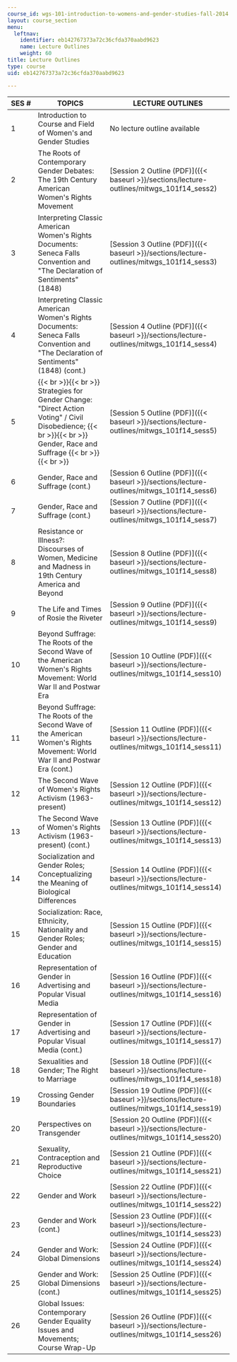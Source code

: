 ```yaml
---
course_id: wgs-101-introduction-to-womens-and-gender-studies-fall-2014
layout: course_section
menu:
  leftnav:
    identifier: eb142767373a72c36cfda370aabd9623
    name: Lecture Outlines
    weight: 60
title: Lecture Outlines
type: course
uid: eb142767373a72c36cfda370aabd9623

---
```


| SES # | TOPICS | LECTURE OUTLINES |
| --- | --- | --- |
| 1 | Introduction to Course and Field of Women's and Gender Studies | No lecture outline available |
| 2 | The Roots of Contemporary Gender Debates: The 19th Century American Women's Rights Movement | [Session 2 Outline (PDF)]({{< baseurl >}}/sections/lecture-outlines/mitwgs_101f14_sess2) |
| 3 | Interpreting Classic American Women's Rights Documents: Seneca Falls Convention and "The Declaration of Sentiments" (1848) | [Session 3 Outline (PDF)]({{< baseurl >}}/sections/lecture-outlines/mitwgs_101f14_sess3) |
| 4 | Interpreting Classic American Women's Rights Documents: Seneca Falls Convention and "The Declaration of Sentiments" (1848) (cont.) | [Session 4 Outline (PDF)]({{< baseurl >}}/sections/lecture-outlines/mitwgs_101f14_sess4) |
| 5 |  {{< br >}}{{< br >}} Strategies for Gender Change: "Direct Action Voting" / Civil Disobedience; {{< br >}}{{< br >}} Gender, Race and Suffrage {{< br >}}{{< br >}}  | [Session 5 Outline (PDF)]({{< baseurl >}}/sections/lecture-outlines/mitwgs_101f14_sess5) |
| 6 | Gender, Race and Suffrage (cont.) | [Session 6 Outline (PDF)]({{< baseurl >}}/sections/lecture-outlines/mitwgs_101f14_sess6) |
| 7 | Gender, Race and Suffrage (cont.) | [Session 7 Outline (PDF)]({{< baseurl >}}/sections/lecture-outlines/mitwgs_101f14_sess7) |
| 8 | Resistance or Illness?: Discourses of Women, Medicine and Madness in 19th Century America and Beyond | [Session 8 Outline (PDF)]({{< baseurl >}}/sections/lecture-outlines/mitwgs_101f14_sess8) |
| 9 | The Life and Times of Rosie the Riveter | [Session 9 Outline (PDF)]({{< baseurl >}}/sections/lecture-outlines/mitwgs_101f14_sess9) |
| 10 | Beyond Suffrage: The Roots of the Second Wave of the American Women's Rights Movement: World War II and Postwar Era | [Session 10 Outline (PDF)]({{< baseurl >}}/sections/lecture-outlines/mitwgs_101f14_sess10) |
| 11 | Beyond Suffrage: The Roots of the Second Wave of the American Women's Rights Movement: World War II and Postwar Era (cont.) | [Session 11 Outline (PDF)]({{< baseurl >}}/sections/lecture-outlines/mitwgs_101f14_sess11) |
| 12 | The Second Wave of Women's Rights Activism (1963-present) | [Session 12 Outline (PDF)]({{< baseurl >}}/sections/lecture-outlines/mitwgs_101f14_sess12) |
| 13 | The Second Wave of Women's Rights Activism (1963-present) (cont.) | [Session 13 Outline (PDF)]({{< baseurl >}}/sections/lecture-outlines/mitwgs_101f14_sess13) |
| 14 | Socialization and Gender Roles; Conceptualizing the Meaning of Biological Differences | [Session 14 Outline (PDF)]({{< baseurl >}}/sections/lecture-outlines/mitwgs_101f14_sess14) |
| 15 | Socialization: Race, Ethnicity, Nationality and Gender Roles; Gender and Education | [Session 15 Outline (PDF)]({{< baseurl >}}/sections/lecture-outlines/mitwgs_101f14_sess15) |
| 16 | Representation of Gender in Advertising and Popular Visual Media | [Session 16 Outline (PDF)]({{< baseurl >}}/sections/lecture-outlines/mitwgs_101f14_sess16) |
| 17 | Representation of Gender in Advertising and Popular Visual Media (cont.) | [Session 17 Outline (PDF)]({{< baseurl >}}/sections/lecture-outlines/mitwgs_101f14_sess17) |
| 18 | Sexualities and Gender; The Right to Marriage | [Session 18 Outline (PDF)]({{< baseurl >}}/sections/lecture-outlines/mitwgs_101f14_sess18) |
| 19 | Crossing Gender Boundaries | [Session 19 Outline (PDF)]({{< baseurl >}}/sections/lecture-outlines/mitwgs_101f14_sess19) |
| 20 | Perspectives on Transgender | [Session 20 Outline (PDF)]({{< baseurl >}}/sections/lecture-outlines/mitwgs_101f14_sess20) |
| 21 | Sexuality, Contraception and Reproductive Choice | [Session 21 Outline (PDF)]({{< baseurl >}}/sections/lecture-outlines/mitwgs_101f14_sess21) |
| 22 | Gender and Work | [Session 22 Outline (PDF)]({{< baseurl >}}/sections/lecture-outlines/mitwgs_101f14_sess22) |
| 23 | Gender and Work (cont.) | [Session 23 Outline (PDF)]({{< baseurl >}}/sections/lecture-outlines/mitwgs_101f14_sess23) |
| 24 | Gender and Work: Global Dimensions | [Session 24 Outline (PDF)]({{< baseurl >}}/sections/lecture-outlines/mitwgs_101f14_sess24) |
| 25 | Gender and Work: Global Dimensions (cont.) | [Session 25 Outline (PDF)]({{< baseurl >}}/sections/lecture-outlines/mitwgs_101f14_sess25) |
| 26 | Global Issues: Contemporary Gender Equality Issues and Movements; Course Wrap-Up | [Session 26 Outline (PDF)]({{< baseurl >}}/sections/lecture-outlines/mitwgs_101f14_sess26)